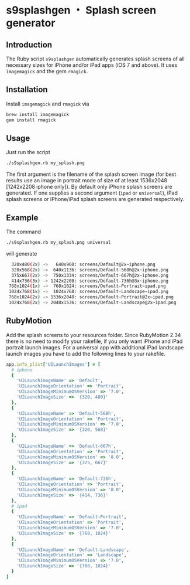 s9splashgen ・ Splash screen generator
======================================

## Introduction

The Ruby script `s9splashgen` automatically generates splash screens of all necessary sizes for iPhone and/or iPad apps (iOS 7 and above). It uses `imagemagick` and the gem `rmagick`.

## Installation

Install `imagemagick` and `rmagick` via

```bash
brew install imagemagick
gem install rmagick
```

## Usage

Just run the script 

```bash
./s9splashgen.rb my_splash.png
```

The first argument is the filename of the splash screen image (for best results use an image in portrait mode of size of at least 1536x2048 [1242x2208 iphone only]). By default only iPhone splash screens are generated. 
If one supplies a second argument (`ipad` or `universal`), iPad splash screens or iPhone/iPad splash screens are generated respectively.

## Example

The command

```bash
./s9splashgen.rb my_splash.png universal
```

will generate

```bash
  320x480(2x) ->   640x960: screens/Default@2x~iphone.png
  320x568(2x) ->  640x1136: screens/Default-568h@2x~iphone.png
  375x667(2x) ->  750x1334: screens/Default-667h@2x~iphone.png
  414x736(3x) -> 1242x2208: screens/Default-736h@3x~iphone.png
 768x1024(1x) ->  768x1024: screens/Default-Portrait~ipad.png
 1024x768(1x) ->  1024x768: screens/Default-Landscape~ipad.png
 768x1024(2x) -> 1536x2048: screens/Default-Portrait@2x~ipad.png
 1024x768(2x) -> 2048x1536: screens/Default-Landscape@2x~ipad.png
```


## RubyMotion

Add the splash screens to your resources folder. Since RubyMotion 2.34 there is no need to modify your rakefile, if you only want iPhone and iPad portrait launch images. For a universal app with additional iPad landscape launch images you have to add the following lines to your rakefile.

```ruby
app.info_plist['UILaunchImages'] = [
  # iphone
  {
    'UILaunchImageName' => 'Default',
    'UILaunchImageOrientation' => 'Portrait',
    'UILaunchImageMinimumOSVersion' => '7.0',
    'UILaunchImageSize' => '{320, 480}'
  },
  {
    'UILaunchImageName' => 'Default-568h',
    'UILaunchImageOrientation' => 'Portrait',
    'UILaunchImageMinimumOSVersion' => '7.0',
    'UILaunchImageSize' => '{320, 568}'
  },
  {
    'UILaunchImageName' => 'Default-667h',
    'UILaunchImageOrientation' => 'Portrait',
    'UILaunchImageMinimumOSVersion' => '8.0',
    'UILaunchImageSize' => '{375, 667}'
  },
  {
    'UILaunchImageName' => 'Default-736h',
    'UILaunchImageOrientation' => 'Portrait',
    'UILaunchImageMinimumOSVersion' => '8.0',
    'UILaunchImageSize' => '{414, 736}'
  },
  # ipad
  {
    'UILaunchImageName' => 'Default-Portrait',
    'UILaunchImageOrientation' => 'Portrait',
    'UILaunchImageMinimumOSVersion' => '7.0',
    'UILaunchImageSize' => '{768, 1024}'
  },
  {
    'UILaunchImageName' => 'Default-Landscape',
    'UILaunchImageOrientation' => 'Landscape',
    'UILaunchImageMinimumOSVersion' => '7.0',
    'UILaunchImageSize' => '{768, 1024}'
  }
]
```
